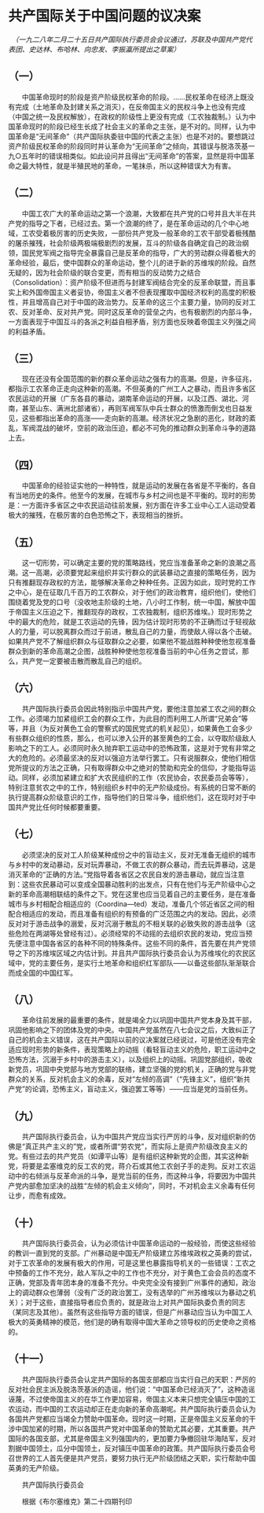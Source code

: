 # 共产国际关于中国问题的议决案

　*（一九二八年二月二十五日共产国际执行委员会会议通过，苏联及中国共产党代表团、史达林、布哈林、向忠发、李振瀛所提出之草案）*

## （一）

　　中国革命现时的阶段是资产阶级民权革命的阶段。……民权革命在经济上既没有完成（土地革命及封建关系之消灭），在反帝国主义的民权斗争上也没有完成（中国之统一及民权解放），在政权的阶级性上更没有完成（工农独裁制。）认为中国革命现时的阶段已经生长成了社会主义的革命之主张，是不对的。同样，认为中国革命是“无间革命”（共产国际执委驻中国的代表之主张）也是不对的。要想跳过资产阶级民权革命的阶段同时并认革命为“无间革命”之倾向，其错误与脱洛茨基一九○五年时的错误相类似。如此设问并且得出“无间革命”的答案，显然是将中国革命之最大特性，就是半殖民地的革命，一笔抹杀，所以这种错误大为有害。

## （二）

　　中国工农广大的革命运动之第一个浪潮，大致都在共产党的口号并且大半在共产党的指导之下者，已经过去。第一个浪潮的终了，是在革命运动的几个中心地域，工农受着极厉害的历史失败，一部份共产党及一般革命的工农干部受着极残酷的屠杀摧残，社会阶级两极端极剧烈的发展，互斗的阶级各自确定自己的政治纲领，国民党军阀之指导完全暴露自己是反革命的指导，广大的劳动群众得着极大的革命经验，最后，使中国群众的革命运动，整个儿的进于新的苏维埃的阶段。自然无疑的，因为社会阶级的联合变更，而有相当的反动势力之结合（Consolidation）：资产阶级不但进而与封建军阀结合完全的反革命联盟，而且事实上和外国帝国主义者妥协，帝国主义者不但表现攫取中国经济权利的高度的积极性，并且增高自己对于中国的政治势力。反革命的这三个主要力量，协同的反对工农、反对革命、反对共产党。同时这反革命的营垒之内，也有极剧烈的内部斗争，一方面表现于中国互斗的各派之利益自相矛盾，别方面也反映着帝国主义列强之间的利益矛盾。

## （三）

　　现在还没有全国范围的新的群众革命运动之强有力的高潮。但是，许多征兆，都指示工农革命正走向这种新的高潮。不但英勇的广州工人之暴动，而且许多省区农民运动的开展（广东各县的暴动，湖南革命运动的开展，以及江西、湖北、河南，甚至山东、满洲北部诸省），再则军阀军队中兵士群众的愤激而倒戈也日益发见，这些都指出革命的高涨——走向新的高潮。经济状况之急剧的恶化，财政的紊乱，军阀混战的破坏，空前的政治压迫，都必不可免的推动群众到革命斗争的道路上去。

## （四）

　　中国革命的经验证实他的一种特性，就是运动的发展在各省是不平衡的，各自有当地历史的条件。他至今的发展，在城市与乡村之间也是不平衡的。现时的形势是：一方面许多省区之中农民运动往前发展，别方面在许多工业中心工人运动受着极大的摧残，在极厉害的白色恐怖之下，表现相当的挫折。

## （五）

　　这一切形势，可以确定主要的党的策略路线，党应当准备革命之新的浪潮之高潮。这一高潮，必须要党起来组织并实行群众的武装暴动之直接的策略任务，因为只有推翻现存政权的方法，能够解决革命之种种任务。正因为如此，现时党的工作之中心，是在征取几千百万的工农群众，对于他们的政治教育，组织他们，使他们围绕着党及党的口号（没收地主阶级的土地，八小时工作制，统一中国，解放中国于帝国主义压迫之下，推翻现存的政权，工农独裁制，组织苏维埃。）现时形势之中的最大的危险，就是工农运动的先锋，因为估计现时形势的不正确而过于轻视敌人的力量，可以脱离群众而过于前进，散乱自己的力量，而使敌人得以各个击破。如果共产党不了解组织群众与征取群众之必要，如果他不能战胜种种使他忽视准备群众到新的革命高潮之企图，战胜种种使他忽视准备当前的中心任务之尝试，那么，共产党一定要被击散而散乱自己的组织。

## （六）

　　共产国际执行委员会因此特别指示中国共产党，要他注意加紧工农之间的群众工作。必须竭力加紧组织工会的群众工作，为此目的而利用工人所谓“兄弟会”等等，并且（为反对黄色工会的警察式的国民党式的机关起见），如果黄色工会多少有些群众组织的性质，那么，也可以渗入公开的甚至黄色的工会，以夺取阶级敌人影响之下的工人。必须同时永久抛弃职工运动中的恐怖政策，这是对于党有非常之大的危险的。必须最坚决的反对以强迫方法举行罢工。只有说服群众，使他们相信党所提议的方法之正确，只有取得群众中之绝对的赞助和完全的信仰，才能指导运动。同样，必须加紧建立和扩大农民组织的工作（农民协会，农民委员会等等），特别注意贫农之中的工作，特别组织乡村中的无产阶级成份。有系统的日常不断的执行提高群众阶级意识的工作，指导他们的日常斗争，组织他们，这在现时对于中国共产党比任何时候都要重要。

## （七）

　　必须坚决的反对工人阶级某种成份之中的盲动主义，反对无准备无组织的城市与乡村中的发动暴动，反对玩弄暴动，不做工农的群众暴动，而去玩弄暴动，这是消灭革命的“正确的方法。”党指导着各省区之农民自发的游击暴动，就应当注意到：这些农民暴动可以变成全国暴动胜利的出发点，只有在他们与无产阶级中心之新的革命高潮相联结的条件之下。党在这里也应当见着自己的主要任务，是在准备城市与乡村相配合相适应的（Coordina—ted）发动，准备几个邻近省区之间的相配合相适应的发动，而且准备有组织的有预备的广泛范围之内的发动。因此，必须反对对于游击战争的溺爱，反对沉溺于散乱的不相关联的必致失败的游击战争（这些危险在两湖等处曾经有过）。必须经常的不动摇的去组织农民的发动，党应当预先便注意中国各省区的各种不同的特殊条件。这些不同的条件，首先要在共产党领导之下的苏维埃区域之内估计到。并且共产国际执行委员会认为苏维埃化的农民区域中，党的主要任务，是实行土地革命和组织红军部队——以备这些部队渐渐联合而成全国的中国红军。

## （八）

　　革命往前发展的最重要的条件，就是竭全力以巩固中国共产党本身及其干部，巩固他影响之下的团体及党的中央。中国共产党虽然在八七会议之后，大致纠正了自己的机会主义错误，这在共产国际以前的议决案就已经说过，可是他还没有完全适应现时形势的新条件，表现策略上的动摇（看轻盲动主义的危险，职工运动中之恐怖方法，沉溺于乡村中的游击主义），以及组织上的动摇。巩固党部组织，吸收新党员，巩固中央党部与地方党部的联络，建立坚强的党的机关，正确的党与非党群众的关系，反对机会主义的余毒，反对“左倾的高调”（“先锋主义”，组织“新共产党”的论调，恐怖主义，盲动主义，强迫罢工等等）——应当是党的当前任务。

## （九）

　　共产国际执行委员会，认为中国共产党应当实行严厉的斗争，反对组织新的仿佛是“真正共产主义的”党，或者所谓“劳农党”，而实际上是资产阶级改良主义的党。有些过去的共产党员（如谭平山等）是有组织这种新党的企图，其实这种新党，将要是孟塞维克的反工农的党，蒋介石或其他工农刽子手的走狗。反对工农运动中的右倾派与反革命派的斗争，是党当前的任务，而这种斗争，将要因为中国共产党内部愈加坚决的战胜“左倾的机会主义倾向”，同时，不对机会主义余毒有任何让步，而愈有成效。

## （十）

　　共产国际执行委员会，认为必须估计中国革命运动的一般经验，而使这些经验的教训一直到党的支部。广州暴动是中国无产阶级建立苏维埃政权之英勇的尝试，对于工农革命的发展有极大的作用，可是这里也暴露指导机关的一些错误：工农之中预备的工作不充分，敌人军队之中的工作也不充分，对于黄色工会会员的态度不正确，党部及青年团本身的准备不充分。中央完全没有接到广州事件的通知，政治上的调动群众也薄弱（没有广泛的政治罢工，没有选举的广州苏维埃以为暴动之机关）；对于这些，直接指导者应负责的，就是政治上对共产国际执委负责的同志（某同志及其他）。虽然有这些指导方面的错误，但是广州暴动应当认为中国工人极大的英勇精神的模范，他们是的确有取得中国大革命之领导权的历史使命之资格的。

## （十一）

　　共产国际执行委员会认定共产国际的各国支部都应当实行自己的天职：严厉的反对社会民主派及脱洛茨基派的造谣，他们说：“中国革命已经消灭了”，这种造谣诬蔑，不过使帝国主义的在华工作更加容易，帝国主义本来只想完全镇压中国的工农运动，而中国的工农运动却正在走向新的革命高潮呢。共产国际执行委员会认为各国共产党都应当竭全力赞助中国革命。现时这一时期，正是帝国主义反革命的干涉中国加紧的时期，所以各国共产党对中国革命的赞助尤其必要，尤其重要。共产国际的各国支部，尤其是帝国主义列强国内的，更加要力争撤回驻华海陆军，反对割据中国领土，瓜分中国领土，反对镇压中国革命的政策。共产国际执行委员会号召世界的工人首先便是共产党员，要努力执行无产阶级团结之天职，实行帮助中国英勇的无产阶级。

　　共产国际执行委员会

　　根据《布尔塞维克》第二十四期刊印


